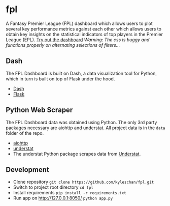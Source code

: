 # fpl
A Fantasy Premier League (FPL) dashboard which allows users to plot several key performance metrics against each other which allows users to obtain key insights on the statistical indicators of top players in the Premier League (EPL).
[Try out the dashboard](https://kc-fpl-dashboard.herokuapp.com/) *Warning: The css is buggy and functions properly on alternating selections of filters...*

## Dash

The FPL Dashboard is built on Dash, a data visualization tool for Python, which in turn is built on top of Flask under the hood.

- [Dash](https://dash.plotly.com/)
- [Flask](https://flask.palletsprojects.com/en/1.1.x/tutorial/)

## Python Web Scraper

The FPL Dashboard data was obtained using Python.  The only 3rd party packages necessary are aiohttp and understat.
All project data is in the `data` folder of the repo.

- [aiohttp](https://github.com/aio-libs/aiohttp)
- [understat](https://github.com/amosbastian/understat)
- The understat Python package scrapes data from [Understat](https://understat.com/).
## Development
- Clone repository `git clone https://github.com/kyleschan/fpl.git`
- Switch to project root directory `cd fpl`
- Install requirements `pip install -r requirements.txt`
- Run app on http://127.0.0.1:8050/ `python app.py`
